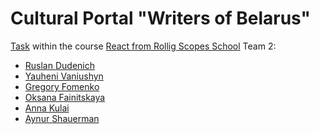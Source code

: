 # Cultural Portal "Writers of Belarus"

[Task](https://github.com/rolling-scopes-school/tasks/blob/master/tasks/codejam-culture-portal.md) within the course [React from Rollig Scopes School](https://rs.school/react/)
Team 2:
 
- [Ruslan Dudenich](https://github.com/Ranisans)
- [Yauheni Vaniushyn](https://github.com/d90375)
- [Gregory Fomenko](https://github.com/fomenkogregory)
- [Oksana Fainitskaya](https://github.com/fainz777)
- [Anna Kulai](https://github.com/annakulai)
- [Aynur Shauerman](https://github.com/aykuli)
